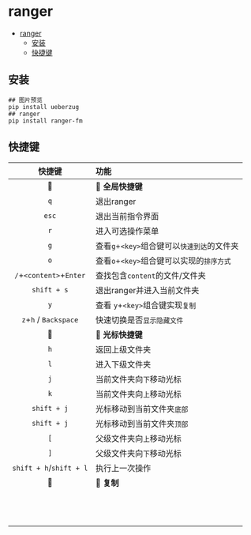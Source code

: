 # ranger

- [ranger](#ranger)
  - [安装](#安装)
  - [快捷键](#快捷键)

## 安装

```
## 图片预览
pip install ueberzug
## ranger
pip install ranger-fm
```

## 快捷键

|快捷键|功能|
|:---:|:---|
|📕|📖 **全局快捷键**|
|`q`|退出ranger|
|`esc`|退出当前指令界面|
|`r`|进入可选操作菜单|
|`g`|查看`g`+`<key>`组合键可以`快速到达`的文件夹|
|`o`|查看`o`+`<key>`组合键可以实现的`排序方式`|
|`/`+`<content>`+`Enter`|查找包含`content`的文件/文件夹|
|`shift + s`|退出ranger并进入当前文件夹|
|`y`|查看 `y`+`<key>`组合键实现`复制`|
|`z`+`h` / `Backspace`|快速切换是否`显示隐藏文件`|
|📕|📖 **光标快捷键**|
|`h`|返回上级文件夹|
|`l`|进入下级文件夹|
|`j`|当前文件夹向`下`移动光标|
|`k`|当前文件夹向`上`移动光标|
|`shift + j`|光标移动到当前文件夹`底部`|
|`shift + j`|光标移动到当前文件夹`顶部`|
|`[`|父级文件夹向`上`移动光标|
|`]`|父级文件夹向`下`移动光标|
|`shift + h`/`shift + l`|执行上一次操作|
|📕|📖 **复制**|
|||
|||
|||
|||
|||
|||
|||
|||
|||
|||
|||
|||